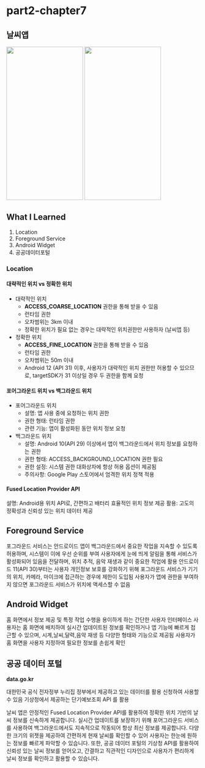 # part2-chapter7

## 날씨앱

<img src="https://github.com/soommmin/part2-chapter7/assets/150005268/7c206d9d-264a-426f-a490-bd93d1ffae4b" width="200" height="400"/>
<img src="https://github.com/soommmin/part2-chapter7/assets/150005268/aa44c683-1a01-4013-8b2a-cd40fd37e6e2" width="200" height="400"/>

## What I Learned
1. Location
2. Foreground Service
3. Android Widget
4. 공공데이터포털


### Location

#### 대략적인 위치 vs 정확한 위치

- 대략적인 위치
    - **ACCESS_COARSE_LOCATION** 권한을 통해 받을 수 있음
    - 런타임 권한
    - 오차범위는 3km 이내
    - 정확한 위치가 필요 없는 경우는 대략적인 위치권한만 사용하자 (날씨앱 등)
- 정확한 위치
    - **ACCESS_FINE_LOCATION** 권한을 통해 받을 수 있음
    - 런타임 권한
    - 오차범위는 50m 이내
    - Android 12 (API 31) 이후, 사용자가 대략적인 위치 권한만 허용할 수 있으므로, targetSDK가 31 이상일 경우 두 권한을 함께 요청

#### 포어그라운드 위치 vs 백그라운드 위치

- 포어그라운드 위치
    - 설명: 앱 사용 중에 요청하는 위치 권한
    - 권한 형태: 런타임 권한
    - 관련 기능: 앱이 활성화된 동안 위치 정보 요청
- 백그라운드 위치
    - 설명: Android 10(API 29) 이상에서 앱이 백그라운드에서 위치 정보를 요청하는 권한
    - 권한 형태: ACCESS_BACKGROUND_LOCATION 권한 필요
    - 권한 설정: 시스템 권한 대화상자에 항상 허용 옵션이 제공됨
    - 주의사항: Google Play 스토어에서 엄격한 위치 정책 적용

#### Fused Location Provider API

설명: Android용 위치 API로, 간편하고 배터리 효율적인 위치 정보 제공
활용: 고도의 정확성과 신뢰성 있는 위치 데이터 제공


## Foreground Service

포그라운드 서비스는 안드로이드 앱이 백그라운드에서 중요한 작업을 지속할 수 있도록 허용하며, 시스템이 이에 우선 순위를 부여
사용자에게 눈에 띄게 알림을 통해 서비스가 활성화되어 있음을 전달하며, 위치 추적, 음악 재생과 같이 중요한 작업에 활용
안드로이드 11(API 30)부터는 사용자 개인정보 보호를 강화하기 위해 포그라운드 서비스가 기기의 위치, 카메라, 마이크에 접근하는 경우에 제한이 도입됨
사용자가 앱에 권한을 부여하지 않으면 포그라운드 서비스가 위치에 액세스할 수 없음
    


## Android Widget

홈 화면에서 정보 제공 및 특정 작업 수행을 용이하게 하는 간단한 사용자 인터페이스
사용자는 홈 화면에 배치하여 실시간 업데이트된 정보를 확인하거나 앱 기능에 빠르게 접근할 수 있으며, 시계,날씨,달력,음악 재생 등 다양한 형태와 기능으로 제공됨
사용자가 홈 화면을 사용자 지정하여 필요한 정보를 손쉽게 확인 

## 공공 데이터 포털

**data.go.kr**

대한민국 공식 전자정부 누리집
정부에서 제공하고 있는 데이터를 활용 신청하여 사용할 수 있음
기상청에서 제공하는 단기예보조회 API 를 활용


날씨 앱은 안정적인 Fused Location Provider API를 활용하여 정확한 위치 기반의 날씨 정보를 신속하게 제공합니다.
실시간 업데이트를 보장하기 위해 포어그라운드 서비스를 사용하여 백그라운드에서도 지속적으로 작동되어 항상 최신 정보를 제공합니다.
다양한 크기의 위젯을 제공하여 간편하게 현재 날씨를 확인할 수 있어 사용자는 한눈에 원하는 정보를 빠르게 파악할 수 있습니다.
또한, 공공 데이터 포털의 기상청 API를 활용하여 신뢰성 있는 날씨 정보를 얻어오고, 간결하고 직관적인 디자인으로 사용자가 편리하게 날씨 정보를 확인하고 활용할 수 있습니다.
